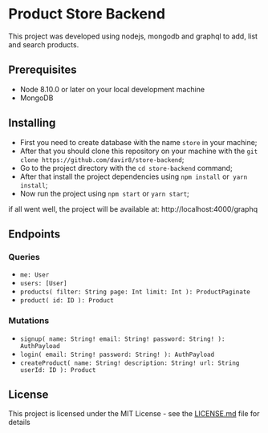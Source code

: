 # Product Store Backend

This project was developed using nodejs, mongodb and graphql to add, list and search products.

## Prerequisites

* Node 8.10.0 or later on your local development machine
* MongoDB


## Installing

* First you need to create database ẁith the name `store` in your machine;
* After that you should clone this repository on your machine with the `git clone https://github.com/davir8/store-backend`;
* Go to the project directory with the `cd store-backend` command;
* After that install the project dependencies using `npm install` or` yarn install`;
* Now run the project using `npm start` or `yarn start`;

if all went well, the project will be available at: http://localhost:4000/graphq


## Endpoints

### Queries
* `me: User`
* `users: [User]`
* `
products(
filter: String
page: Int
limit: Int
): ProductPaginate
`
* `
product(
id: ID
): Product
`

### Mutations
* `
signup(
name: String!
email: String!
password: String!
): AuthPayload
`
* `
login(
email: String!
password: String!
): AuthPayload
`
* `
createProduct(
name: String!
description: String!
url: String
userId: ID
): Product
`


## License

This project is licensed under the MIT License - see the [LICENSE.md](LICENSE) file for details

